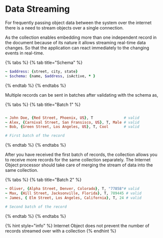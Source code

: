 # Data Streaming

For frequently passing object data between the system over the internet there is a need to stream objects over a single connection.&#x20;

As the collection enables embedding more than one independent record in the document because of its nature it allows streaming real-time data changes. So that the application can react immediately to the changing events in real-time.

{% tabs %}
{% tab title="Schema" %}
```ruby
~ $address: {street, city, state}
~ $schema: {name, $address, isActive, * } 
```
{% endtab %}
{% endtabs %}

Multiple records can be sent in batches after validating with the schema as,

{% tabs %}
{% tab title="Batch 1" %}
```ruby

~ John Doe, {Red Street, Phoenix, US}, T              # valid 
~ Alex, {Carnival Street, San Fransisco, US}, T, Male # valid
~ Bob, {Green Street, Los Angeles, US}, T, Cool       # valid

# First batch of the record 
```
{% endtab %}
{% endtabs %}

After you have received the first batch of records, the collection allows you to receive more records for the same collection separately. The Internet Object processor should take care of merging the stream of data into the same collection.

{% tabs %}
{% tab title="Batch 2" %}
```ruby
~ Oliver, {Alpha Street, Denver, Colorado}, T, "77858"# valid 
~ Max, {Hill Street, Jacksonville, Florida}, T, 789445 # valid
~ James, { Elm Street, Los Angeles, California}, T, 24 # valid

# Second batch of the record 
```
{% endtab %}
{% endtabs %}

{% hint style="info" %}
Internet Object does not prevent the number of records streamed over with a collection
{% endhint %}
